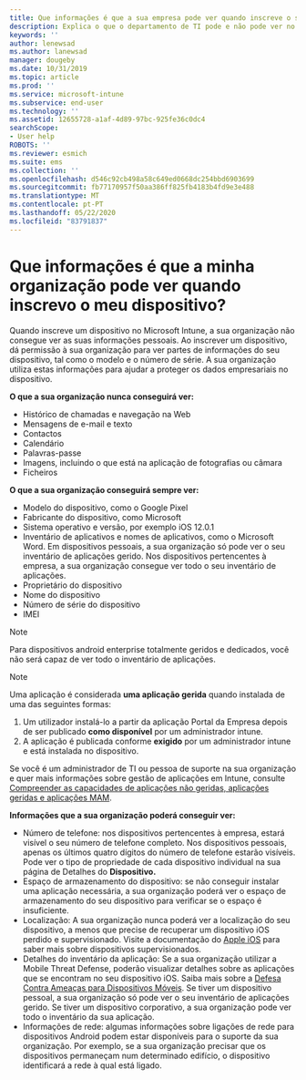 ```yaml
---
title: Que informações é que a sua empresa pode ver quando inscreve o seu dispositivo?
description: Explica o que o departamento de TI pode e não pode ver no seu dispositivo gerido.
keywords: ''
author: lenewsad
ms.author: lanewsad
manager: dougeby
ms.date: 10/31/2019
ms.topic: article
ms.prod: ''
ms.service: microsoft-intune
ms.subservice: end-user
ms.technology: ''
ms.assetid: 12655728-a1af-4d89-97bc-925fe36c0dc4
searchScope:
- User help
ROBOTS: ''
ms.reviewer: esmich
ms.suite: ems
ms.collection: ''
ms.openlocfilehash: d546c92cb498a58c649ed0668dc254bbd6903699
ms.sourcegitcommit: fb77170957f50aa386ff825fb4183b4fd9e3e488
ms.translationtype: MT
ms.contentlocale: pt-PT
ms.lasthandoff: 05/22/2020
ms.locfileid: "83791837"
---
```

# <a name="what-information-can-my-organization-see-when-i-enroll-my-device"></a>Que informações é que a minha organização pode ver quando inscrevo o meu dispositivo?

Quando inscreve um dispositivo no Microsoft Intune, a sua organização não consegue ver as suas informações pessoais. Ao inscrever um dispositivo, dá permissão à sua organização para ver partes de informações do seu dispositivo, tal como o modelo e o número de série. A sua organização utiliza estas informações para ajudar a proteger os dados empresariais no dispositivo.

**O que a sua organização nunca conseguirá ver:**

- Histórico de chamadas e navegação na Web
- Mensagens de e-mail e texto
- Contactos
- Calendário
- Palavras-passe
- Imagens, incluindo o que está na aplicação de fotografias ou câmara
- Ficheiros

**O que a sua organização conseguirá sempre ver:**

- Modelo do dispositivo, como o Google Pixel
- Fabricante do dispositivo, como Microsoft
- Sistema operativo e versão, por exemplo iOS 12.0.1
- Inventário de aplicativos e nomes de aplicativos, como o Microsoft Word. Em dispositivos pessoais, a sua organização só pode ver o seu inventário de aplicações gerido. Nos dispositivos pertencentes à empresa, a sua organização consegue ver todo o seu inventário de aplicações.
- Proprietário do dispositivo
- Nome do dispositivo
- Número de série do dispositivo
- IMEI

 > [!NOTE]
 > Para dispositivos android enterprise totalmente geridos e dedicados, você não será capaz de ver todo o inventário de aplicações.
 
 > [!NOTE]
 > Uma aplicação é considerada **uma aplicação gerida** quando instalada de uma das seguintes formas:
 > 1. Um utilizador instalá-lo a partir da aplicação Portal da Empresa depois de ser publicado **como disponível** por um administrador intune.
 > 2. A aplicação é publicada conforme **exigido** por um administrador intune e está instalada no dispositivo. 
 >
 > Se você é um administrador de TI ou pessoa de suporte na sua organização e quer mais informações sobre gestão de aplicações em Intune, consulte [Compreender as capacidades de aplicações não geridas, aplicações geridas e aplicações MAM](https://techcommunity.microsoft.com/t5/enterprise-mobility-security/understanding-the-capabilities-of-unmanaged-apps-managed-apps/ba-p/249164).
    
**Informações que a sua organização poderá conseguir ver:**

- Número de telefone: nos dispositivos pertencentes à empresa, estará visível o seu número de telefone completo. Nos dispositivos pessoais, apenas os últimos quatro dígitos do número de telefone estarão visíveis. Pode ver o tipo de propriedade de cada dispositivo individual na sua página de Detalhes do **Dispositivo.**
- Espaço de armazenamento do dispositivo: se não conseguir instalar uma aplicação necessária, a sua organização poderá ver o espaço de armazenamento do seu dispositivo para verificar se o espaço é insuficiente.  
- Localização: A sua organização nunca poderá ver a localização do seu dispositivo, a menos que precise de recuperar um dispositivo iOS perdido e supervisionado. Visite a documentação do [Apple iOS](https://go.microsoft.com/fwlink/?linkid=853816) para saber mais sobre dispositivos supervisionados.  
- Detalhes do inventário da aplicação: Se a sua organização utilizar a Mobile Threat Defense, poderão visualizar detalhes sobre as aplicações que se encontram no seu dispositivo iOS. Saiba mais sobre a [Defesa Contra Ameaças para Dispositivos Móveis](set-up-mobile-threat-defense.md). Se tiver um dispositivo pessoal, a sua organização só pode ver o seu inventário de aplicações gerido. Se tiver um dispositivo corporativo, a sua organização pode ver todo o inventário da sua aplicação.
- Informações de rede: algumas informações sobre ligações de rede para dispositivos Android podem estar disponíveis para o suporte da sua organização. Por exemplo, se a sua organização precisar que os dispositivos permaneçam num determinado edifício, o dispositivo identificará a rede à qual está ligado. 
